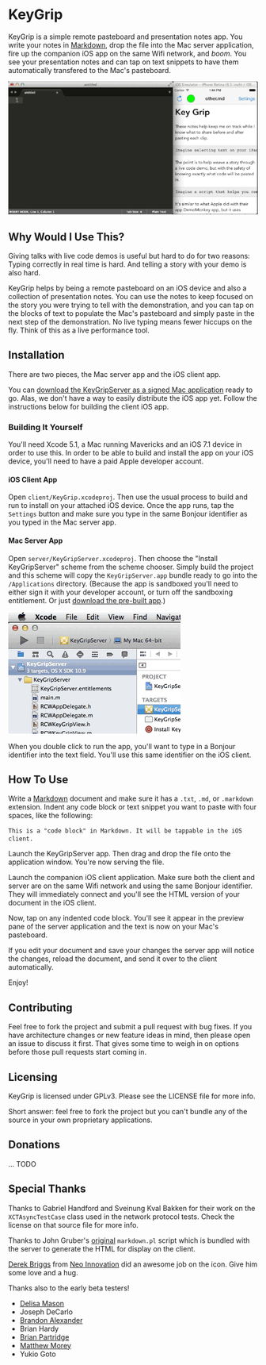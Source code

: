 # KeyGrip

KeyGrip is a simple remote pasteboard and presentation notes app. You write your notes in [Markdown][md], drop the file into the Mac server application, fire up the companion iOS app on the same Wifi network, and *boom*. You see your presentation notes and can tap on text snippets to have them automatically transfered to the Mac's pasteboard.

  [md]: https://daringfireball.net/projects/markdown/

![Demo GIF](demo.gif)


## Why Would I Use This?

Giving talks with live code demos is useful but hard to do for two reasons: Typing correctly in real time is hard. And telling a story with your demo is also hard.

KeyGrip helps by being a remote pasteboard on an iOS device and also a collection of presentation notes. You can use the notes to keep focused on the story you were trying to tell with the demonstration, and you can tap on the blocks of text to populate the Mac's pasteboard and simply paste in the next step of the demonstration. No live typing means fewer hiccups on the fly. Think of this as a live performance tool.


## Installation

There are two pieces, the Mac server app and the iOS client app.

You can [download the KeyGripServer as a signed Mac application][app] ready to go. Alas, we don't have a way to easily distribute the iOS app yet. Follow the instructions below for building the client iOS app.

  [app]: https://github.com/rubbercitywizards/KeyGrip/releases/download/v1.0/KeyGripServer-1.0.zip

### Building It Yourself

You'll need Xcode 5.1, a Mac running Mavericks and an iOS 7.1 device in order to use this. In order to be able to build and install the app on your iOS device, you'll need to have a paid Apple developer account.

#### iOS Client App

Open `client/KeyGrip.xcodeproj`. Then use the usual process to build and run to install on your attached iOS device. Once the app runs, tap the `Settings` button and make sure you type in the same Bonjour identifier as you typed in the Mac server app.

#### Mac Server App

Open `server/KeyGripServer.xcodeproj`. Then choose the "Install KeyGripServer" scheme from the scheme chooser. Simply build the project and this scheme will copy the `KeyGripServer.app` bundle ready to go into the `/Applications` directory. (Because the app is sandboxed you'll need to either sign it with your developer account, or turn off the sandboxing entitlement. Or just [download the pre-built app][app].)

![Choosing A Scheme](scheme.gif)

When you double click to run the app, you'll want to type in a Bonjour identifier into the text field. You'll use this same identifier on the iOS client.


## How To Use

Write a [Markdown][md] document and make sure it has a `.txt`, `.md`, or `.markdown` extension. Indent any code block or text snippet you want to paste with four spaces, like the following:

    This is a "code block" in Markdown. It will be tappable in the iOS client.

Launch the KeyGripServer app. Then drag and drop the file onto the application window. You're now serving the file.

Launch the companion iOS client application. Make sure both the client and server are on the same Wifi network and using the same Bonjour identifier. They will immediately connect and you'll see the HTML version of your document in the iOS client.

Now, tap on any indented code block. You'll see it appear in the preview pane of the server application and the text is now on your Mac's pasteboard.

If you edit your document and save your changes the server app will notice the changes, reload the document, and send it over to the client automatically.

Enjoy!


## Contributing

Feel free to fork the project and submit a pull request with bug fixes. If you have architecture changes or new feature ideas in mind, then please open an issue to discuss it first. That gives some time to weigh in on options before those pull requests start coming in.


## Licensing

KeyGrip is licensed under GPLv3. Please see the LICENSE file for more info.

Short answer: feel free to fork the project but you can't bundle any of the source in your own proprietary applications.


## Donations

... TODO


## Special Thanks

Thanks to Gabriel Handford and Sveinung Kval Bakken for their work on the `XCTAsyncTestCase` class used in the network protocol tests. Check the license on that source file for more info.

Thanks to John Gruber's [original][md] `markdown.pl` script which is bundled with the server to generate the HTML for display on the client.

[Derek Briggs][db] from [Neo Innovation](http://www.neo.com) did an awesome job on the icon. Give him some love and a hug.

  [db]: http://twitter.com/PixelJanitor

Thanks also to the early beta testers!

- [Delisa Mason](http://twitter.com/kattrali)
- Joseph DeCarlo
- [Brandon Alexander](http://twitter.com/balexander)
- Brian Hardy
- [Brian Partridge](https://twitter.com/brianpartridge)
- [Matthew Morey](https://twitter.com/xzolian)
- Yukio Goto

